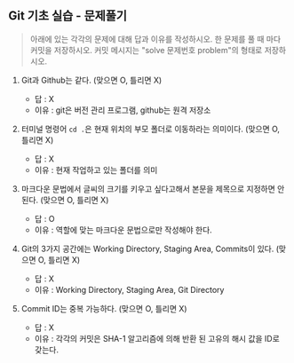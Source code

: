 ## Git 기초 실습 - 문제풀기

> 아래에 있는 각각의 문제에 대해 답과 이유를 작성하시오.
> 한 문제를 풀 때 마다 커밋을 저장하시오. 커밋 메시지는 "solve 문제번호 problem"의 형태로 저장하시오.



1. Git과 Github는 같다. (맞으면 O, 틀리면 X)

   - 답 : X
   - 이유 : git은 버전 관리 프로그램, github는 원격 저장소

   

2. 터미널 명령어 `cd .`은 현재 위치의 부모 폴더로 이동하라는 의미이다. (맞으면 O, 틀리면 X)

   - 답 : X
   - 이유 : 현재 작업하고 있는 폴더를 의미



3. 마크다운 문법에서 글씨의 크기를 키우고 싶다고해서 본문을 제목으로 지정하면 안된다. (맞으면 O, 틀리면 X)
   - 답 : O
   - 이유 :  역할에 맞는 마크다운 문법으로만 작성해야 한다.



4. Git의 3가지 공간에는 Working Directory, Staging Area, Commits이 있다. (맞으면 O, 틀리면 X)
   - 답 : X
   - 이유 : Working Directory, Staging Area, Git Directory



5. Commit ID는 중복 가능하다. (맞으면 O, 틀리면 X)
   - 답 : X
   - 이유 : 각각의 커밋은 SHA-1 알고리즘에 의해 반환 된 고유의 해시 값을 ID로 갖는다.